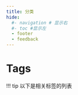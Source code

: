 ```yaml
---
title: 分类
hide:
  #- navigation # 显示右
  #- toc #显示左
  - footer
  - feedback
---
```

# Tags
!!! tip
    以下是相关标签的列表



